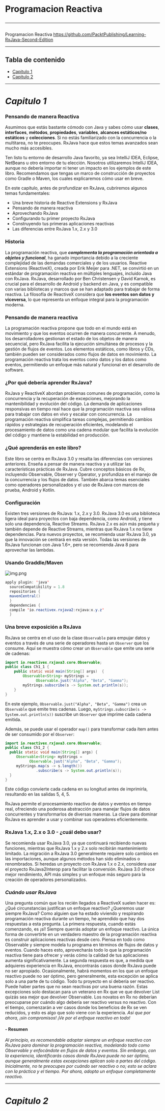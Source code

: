 # Programacion Reactiva <hr>
Programacion Reactiva
https://github.com/PacktPublishing/Learning-RxJava-Second-Edition
<hr>

## Tabla de contenido

- [Capitulo 1](#capitulo-1)
- [Capitulo 2](#capitulo-2)

<hr> 

# **_Capitulo 1_**

### Pensando de manera Reactiva

Asumimos que estás bastante cómodo con Java y sabes cómo usar **clases**, **interfaces**, **métodos**,
**propiedades**, **variables**, **alcances estáticos/no estáticos** y **colecciones**. Si no estás familiarizado con
la concurrencia o la multitarea, no te preocupes. RxJava hace que estos temas avanzados sean mucho
más accesibles.

Ten listo tu entorno de desarrollo Java favorito, ya sea IntelliJ IDEA, Eclipse, NetBeans u otro
entorno de tu elección. Nosotros utilizaremos IntelliJ IDEA, aunque no debería importar ni tener un
impacto en los ejemplos de este libro. Recomendamos que tengas un marco de construcción de proyectos
como Gradle o Maven, los cuales explicaremos cómo usar en breve.

En este capítulo, antes de profundizar en RxJava, cubriremos algunos temas fundamentales:

- Una breve historia de Reactive Extensions y RxJava
- Pensando de manera reactiva
- Aprovechando RxJava
- Configurando tu primer proyecto RxJava
- Construyendo tus primeras aplicaciones reactivas
- Las diferencias entre RxJava 1.x, 2.x y 3.0

### Historia

La programación reactiva, que _**complementa la programación orientada a objetos y
funcional**_, ha ganado importancia debido a la creciente complejidad de las
demandas comerciales y de los usuarios. Reactive Extensions (ReactiveX),
creada por Erik Meijer para .NET, se convirtió en un estándar de programación
reactiva en múltiples lenguajes, incluido Java con RxJava. RxJava,
desarrollado por Ben Christensen y David Karnok, es crucial para el
desarrollo de Android y backend en Java, y es compatible con varias
bibliotecas y marcos que se han adaptado para trabajar de forma reactiva.
La filosofía de ReactiveX considera que **los eventos son datos y viceversa**,
lo que representa un enfoque integral para la programación moderna.

### Pensando de manera reactiva

<p>
La programación reactiva propone que todo en el mundo está en movimiento y 
que los eventos ocurren de manera concurrente. A menudo, los desarrolladores 
gestionan el estado de los objetos de manera secuencial, pero RxJava facilita 
la ejecución simultánea de procesos y la gestión de flujos de eventos. 
Los elementos estáticos, como libros y CDs, también pueden ser 
considerados como flujos de datos en movimiento. La programación reactiva 
trata los eventos como datos y los datos como eventos, permitiendo un 
enfoque más natural y funcional en el desarrollo de software.
</p>

### ¿Por qué debería aprender RxJava?

<p>
RxJava y ReactiveX abordan problemas comunes de programación, 
como la concurrencia y la recuperación de excepciones, 
mejorando la mantenibilidad y evolución del código. 
La demanda de aplicaciones responsivas en tiempo real hace que la 
programación reactiva sea valiosa para trabajar con datos en vivo y 
escalar con concurrencia. La programación reactiva simplifica 
tareas complejas, permitiendo cambios rápidos y estrategias de 
recuperación eficientes, modelando el procesamiento de 
datos como una cadena modular que facilita la evolución del código 
y mantiene la estabilidad en producción.
</p>

### ¿Qué aprenderás en este libro?
<p>
Este libro se centra en RxJava 3.0 y resalta las diferencias con versiones anteriores. 
Enseña a pensar de manera reactiva y a utilizar las características prácticas de RxJava. 
Cubre conceptos básicos de Rx, incluyendo Observable, Observer y Operator, y profundiza 
en el manejo de la concurrencia y los flujos de datos. 
También abarca temas esenciales como operadores personalizados y el uso de RxJava con marcos 
de prueba, Android y Kotlin.
</p>

### Configuración
<p>
Existen tres versiones de RxJava: 1.x, 2.x y 3.0. RxJava 3.0 es una biblioteca ligera ideal 
para proyectos con baja dependencia, 
como Android, y tiene solo una dependencia, Reactive Streams. 
RxJava 2.x es aún más pequeña y también depende de Reactive Streams, 
mientras que RxJava 1.x no tiene dependencias. 
Para nuevos proyectos, se recomienda usar RxJava 3.0, 
ya que la innovación se centrará en esta versión. 
Todas las versiones de RxJava funcionan con Java 1.6+, 
pero se recomienda Java 8 para aprovechar las lambdas.
</p>

### Usando Graddle/Maven
![img.png](img.png)

  ```java
apply plugin: 'java'
    sourceCompatibility = 1.8
    repositories {
    mavenCentral()
    }
    dependencies {
    compile 'io.reactivex.rxjava2:rxjava:x.y.z'
    }
  ```

### Una breve exposición a RxJava
RxJava se centra en el uso de la clase `Observable` para empujar datos y eventos a través de una serie de operadores hasta un `Observer` que los consume. Aquí se muestra cómo crear un `Observable` que emite una serie de cadenas:

```java
import io.reactivex.rxjava3.core.Observable;
public class Ch1_1 {
    public static void main(String[] args)  {
        Observable<String> myStrings = 
              Observable.just("Alpha", "Beta", "Gamma");
        myStrings.subscribe(s -> System.out.println(s));
    }
}
```

En este ejemplo, `Observable.just("Alpha", "Beta", "Gamma")` crea un `Observable` que emite tres cadenas. Luego, `myStrings.subscribe(s -> System.out.println(s))` suscribe un `Observer` que imprime cada cadena emitida.

Además, se puede usar el operador `map()` para transformar cada ítem antes de ser consumido por el `Observer`:

```java
import io.reactivex.rxjava3.core.Observable;
public class Ch1_2 {
  public static void main(String[] args) { 
     Observable<String> myStrings = 
           Observable.just("Alpha", "Beta", "Gamma");
     myStrings.map(s -> s.length())
              .subscribe(s -> System.out.println(s));
  }
}
```

Este código convierte cada cadena en su longitud antes de imprimirla, resultando en las salidas 5, 4, 5.

RxJava permite el procesamiento reactivo de datos y eventos en tiempo real, ofreciendo una poderosa abstracción para manejar 
flujos de datos concurrentes y transformarlos de diversas maneras. La clave para dominar RxJava es aprender a usar y 
combinar sus operadores eficientemente.

### RxJava 1.x, 2.x o 3.0 - ¿cuál debo usar?
Se recomienda usar RxJava 3.0, ya que continuará recibiendo nuevas funciones, mientras que RxJava 1.x 
y 2.x solo recibirán mantenimiento limitado. 
La migración a RxJava 3.0 generalmente requiere solo cambios en las importaciones, 
aunque algunos métodos han sido eliminados o renombrados. Si heredas un proyecto con RxJava 1.x o 2.x, considera usar el proyecto RxJava2Interop para facilitar la conversión. 
RxJava 3.0 ofrece mejor rendimiento, API más simples y un enfoque más seguro para la creación de operadores personalizados.


### **_Cuándo usar RxJava_**
Una pregunta común que los recién llegados a ReactiveX suelen hacer es: ¿Qué circunstancias justifican 
un enfoque reactivo? ¿Queremos usar siempre RxJava? Como alguien que ha estado viviendo y respirando 
programación reactiva durante un tiempo, he aprendido que hay dos respuestas a esta pregunta.
La primera respuesta, cuando estás comenzando, es ¡sí! Siempre querrás adoptar un enfoque reactivo. 
La única forma de convertirte en un verdadero maestro de la programación reactiva es construir 
aplicaciones reactivas desde cero. Piensa en todo como Observable y siempre modela tu programa en 
términos de flujos de datos y eventos. Cuando haces esto, aprovecharás todo lo que la programación 
reactiva tiene para ofrecer y verás cómo la calidad de tus aplicaciones aumenta significativamente.
La segunda respuesta es que, a medida que adquieres experiencia en RxJava, encontrarás casos donde 
RxJava puede no ser apropiado. Ocasionalmente, habrá momentos en los que un enfoque reactivo puede 
no ser óptimo, pero generalmente, esta excepción se aplica solo a una parte de tu código. 
Todo tu proyecto en sí debería ser reactivo. Puede haber partes que no sean reactivas por una 
buena razón. Estas excepciones solo destacan para un veterano en Rx que ve que devolver 
List<String> quizás sea mejor que devolver Observable<String>.
Los novatos en Rx no deberían preocuparse por cuándo algo debería ser reactivo versus no reactivo. 
Con el tiempo, comenzarán a ver casos donde los beneficios de Rx se ven reducidos, y esto 
es algo que solo viene con la experiencia.
_Así que por ahora, ¡sin compromisos! ¡Ve por el enfoque reactivo en todo!_
#### - Resumen
_Al principio, es recomendable adoptar siempre un enfoque reactivo con RxJava para dominar la 
programación reactiva, modelando todo como Observable y enfocándote en flujos de datos y eventos. 
Sin embargo, con la experiencia, identificarás casos donde RxJava puede no ser óptimo, aunque 
generalmente estas excepciones aplican solo a partes del código. Inicialmente, no te preocupes 
por cuándo ser reactivo o no; esto se aclara con la práctica y el tiempo. Por ahora, 
adopta un enfoque completamente reactivo._

<hr>

# **_Capitulo 2_**